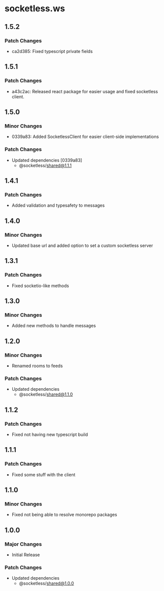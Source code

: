 # socketless.ws

## 1.5.2

### Patch Changes

- ca2d385: Fixed typescript private fields

## 1.5.1

### Patch Changes

- a43c2ac: Released react package for easier usage and fixed socketless client.

## 1.5.0

### Minor Changes

- 0339a83: Added SocketlessClient for easier client-side implementations

### Patch Changes

- Updated dependencies [0339a83]
  - @socketless/shared@1.1.1

## 1.4.1

### Patch Changes

- Added validation and typesafety to messages

## 1.4.0

### Minor Changes

- Updated base url and added option to set a custom socketless server

## 1.3.1

### Patch Changes

- Fixed socketio-like methods

## 1.3.0

### Minor Changes

- Added new methods to handle messages

## 1.2.0

### Minor Changes

- Renamed rooms to feeds

### Patch Changes

- Updated dependencies
  - @socketless/shared@1.1.0

## 1.1.2

### Patch Changes

- Fixed not having new typescript build

## 1.1.1

### Patch Changes

- Fixed some stuff with the client

## 1.1.0

### Minor Changes

- Fixed not being able to resolve monorepo packages

## 1.0.0

### Major Changes

- Initial Release

### Patch Changes

- Updated dependencies
  - @socketless/shared@1.0.0
